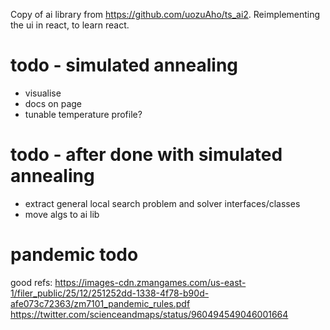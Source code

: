 Copy of ai library from https://github.com/uozuAho/ts_ai2. Reimplementing the ui in react, to learn
react.

# todo - simulated annealing
- visualise
- docs on page
- tunable temperature profile?

# todo - after done with simulated annealing
- extract general local search problem and solver interfaces/classes
- move algs to ai lib

# pandemic todo
good refs:
https://images-cdn.zmangames.com/us-east-1/filer_public/25/12/251252dd-1338-4f78-b90d-afe073c72363/zm7101_pandemic_rules.pdf
https://twitter.com/scienceandmaps/status/960494549046001664